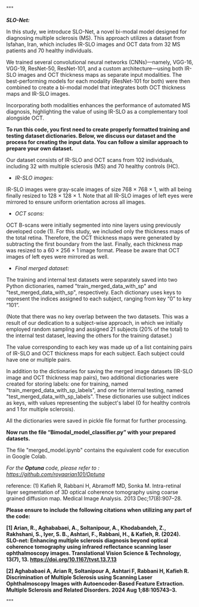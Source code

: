 

"""

***SLO-Net:***


In this study, we introduce SLO-Net, a novel bi-modal model designed for diagnosing multiple sclerosis (MS). This approach utilizes a dataset from Isfahan, Iran, which includes IR-SLO images and OCT data from 32 MS patients and 70 healthy individuals.

We trained several convolutional neural networks (CNNs)—namely, VGG-16, VGG-19, ResNet-50, ResNet-101, and a custom architecture—using both IR-SLO images and OCT thickness maps as separate input modalities. The best-performing models for each modality (ResNet-101 for both) were then combined to create a bi-modal model that integrates both OCT thickness maps and IR-SLO images.

Incorporating both modalities enhances the performance of automated MS diagnosis, highlighting the value of using IR-SLO as a complementary tool alongside OCT.


**To run this code, you first need to create properly formatted training and testing dataset dictionaries. Below, we discuss our dataset and the process for creating the input data. You can follow a similar approach to prepare your own dataset.**

Our dataset consists of IR-SLO and OCT scans from 102 individuals, including 32 with multiple sclerosis (MS) and 70 healthy controls (HC).


*  *IR-SLO images:*
  
IR-SLO images were gray-scale images of size 768 × 768 × 1, with all being finally resized to 128 × 128 × 1. 
Note that all IR-SLO images of left eyes were mirrored to ensure uniform orientation across all images.



*  *OCT scans:*
  
OCT B-scans were initially segmented into nine layers using previously developed code (1). For this study, we included only the thickness maps of the total retina. Therefore, the OCT thickness maps were generated by subtracting the first boundary from the last. Finally, each thickness map was resized to a 60 × 256 × 1 image format. 
Please be aware that OCT images of left eyes were mirrored as well. 


*  *Final merged dataset:*
  
The training and internal test datasets were separately saved into two Python dictionaries, named "train_merged_data_with_sp" and "test_merged_data_with_sp", respectively. Each dictionary uses keys to represent the indices assigned to each subject, ranging from key “0” to key “101”.


(Note that there was no key overlap between the two datasets. This was a result of our dedication to a subject-wise approach, in which we initially employed random sampling and assigned 21 subjects (20% of the total) to the internal test dataset, leaving the others for the training dataset.)


The value corresponding to each key was made up of a list containing pairs of IR-SLO and OCT thickness maps for each subject. Each subject could have one or multiple pairs. 


In addition to the dictionaries for saving the merged image datasets (IR-SLO image and OCT thickness map pairs), two additional dictionaries were created for storing labels: one for training, named "train_merged_data_with_sp_labels", and one for internal testing, named "test_merged_data_with_sp_labels". These dictionaries use subject indices as keys, with values representing the subject's label (0 for healthy controls and 1 for multiple sclerosis).


All the dictionaries were saved in pickle file format for further processing.


**Now run the file “Bimodal_model_classifier.py” with your prepared datasets.**

The file "merged_model.ipynb" contains the equivalent code for execution in Google Colab.


*For the **Optuna** code, please refer to : https://github.com/royaarian101/Optuna*




reference: 
(1) Kafieh R, Rabbani H, Abramoff MD, Sonka M. Intra-retinal layer segmentation of 3D optical coherence tomography using coarse grained diffusion map. Medical Image Analysis. 2013 Dec;17(8):907–28. 



**Please ensure to include the following citations when utilizing any part of the code:**

**[1] Arian, R., Aghababaei, A., Soltanipour, A., Khodabandeh, Z., Rakhshani, S., Iyer, S. B., Ashtari, F., Rabbani, H., & Kafieh, R. (2024). SLO-net: Enhancing multiple sclerosis diagnosis beyond optical coherence tomography using infrared reflectance scanning laser ophthalmoscopy images. Translational Vision Science & Technology, 13(7), 13. https://doi.org/10.1167/tvst.13.7.13**

**[2] Aghababaei A, Arian R, Soltanipour A, Ashtari F, Rabbani H, Kafieh R. Discrimination of Multiple Sclerosis using Scanning Laser Ophthalmoscopy Images with Autoencoder-Based Feature Extraction. Multiple Sclerosis and Related Disorders. 2024 Aug 1;88:105743–3.**

"""
